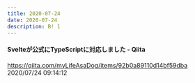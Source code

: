```yaml
---
title: 2020-07-24
date: 2020-07-24
description: B! 1
---
```


#### Svelteが公式にTypeScriptに対応しました - Qiita
https://qiita.com/myLifeAsaDog/items/92b0a89110d14bf59dba<br>
2020/07/24 09:14:12<br>


